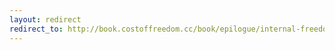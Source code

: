 ```yaml
---
layout: redirect
redirect_to: http://book.costoffreedom.cc/book/epilogue/internal-freedom.html
---
```

